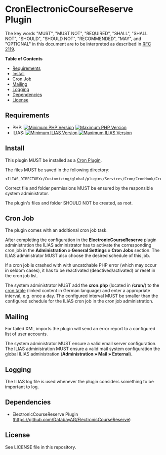 # CronElectronicCourseReserve Plugin

The key words "MUST", "MUST NOT", "REQUIRED", "SHALL", "SHALL NOT", "SHOULD",
"SHOULD NOT", "RECOMMENDED", "MAY", and "OPTIONAL"
in this document are to be interpreted as described in
[RFC 2119](https://www.ietf.org/rfc/rfc2119.txt).

**Table of Contents**

* [Requirements](#requirements)
* [Install](#install)
* [Cron Job](#cron-job)
* [Mailing](#mailing)
* [Logging](#logging)
* [Dependencies](#dependencies)
* [License](#license)

## Requirements

* PHP: [![Minimum PHP Version](https://img.shields.io/badge/Minimum_PHP-7.3.x-blue.svg)](https://php.net/) [![Maximum PHP Version](https://img.shields.io/badge/Maximum_PHP-7.4.x-blue.svg)](https://php.net/)
* ILIAS: [![Minimum ILIAS Version](https://img.shields.io/badge/Minimum_ILIAS-7.x-orange.svg)](https://ilias.de/) [![Maximum ILIAS Version](https://img.shields.io/badge/Maximum_ILIAS-7.x-orange.svg)](https://ilias.de/)

## Install

This plugin MUST be installed as a
[Cron Plugin](https://www.ilias.de/docu/goto_docu_pg_56994_42.html).

The files MUST be saved in the following directory:

	<ILIAS_DIRECTORY>/Customizing/global/plugins/Services/Cron/CronHook/CronElectronicCourseReserve

Correct file and folder permissions MUST be
ensured by the responsible system administrator.

The plugin's files and folder SHOULD NOT be created, 
as root. 

## Cron Job

The plugin comes with an additional cron job task.

After completing the configuration in the **ElectronicCourseReserve**
plugin administration the ILIAS administrator has to
activate the corresponding cron job in the
**Administration » General Settings » Cron Jobs** section.
The ILIAS administrator MUST also choose the desired
schedule of this job.

If a cron job is crashed with with uncatchable
PHP error (which may occur in seldom cases), it has to
be reactivated (deactived/activated) or reset in
the cron job list.

The system administrator MUST add the **cron.php**
(located in **<ILIAS>/cron/**) to the
[cron table](https://wiki.ubuntuusers.de/Cron/)
(linked content in German language) and enter a appropriate
interval, e.g. once a day. The configured interval
MUST be smaller than the configured schedule for the
ILIAS cron job in the cron job administration.

## Mailing

For failed XML imports the plugin will send an error
report to a configured list of user accounts.

The system administrator MUST ensure a valid email server
configuration.
The ILIAS administration MUST ensure a valid mail system
configuration the global ILIAS administration
(**Administration » Mail » External**).

## Logging

The ILIAS log file is used whenever the plugin considers something
to be important to log.

## Dependencies

* ElectronicCourseReserve Plugin (https://github.com/DatabayAG/ElectronicCourseReserve)

## License

See LICENSE file in this repository.